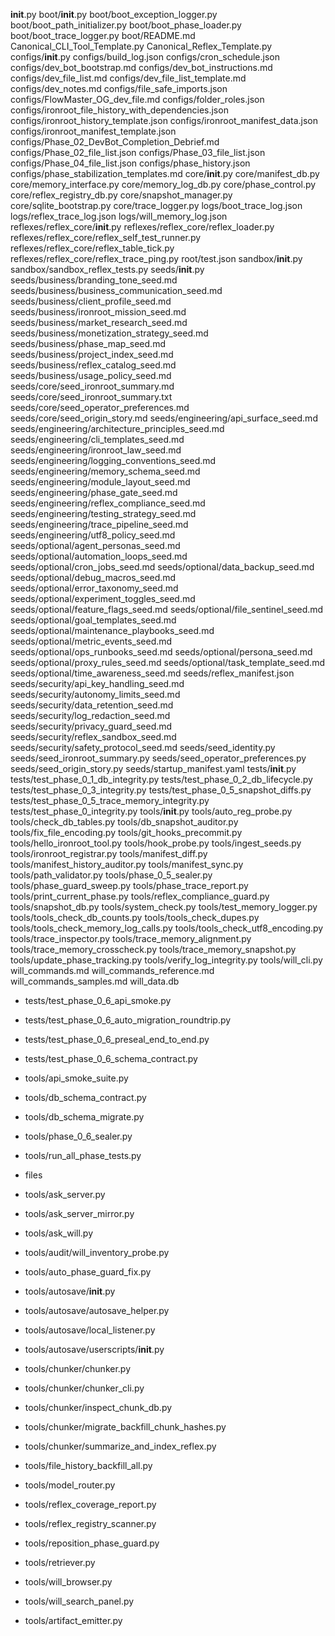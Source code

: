 __init__.py
boot/__init__.py
boot/boot_exception_logger.py
boot/boot_path_initializer.py
boot/boot_phase_loader.py
boot/boot_trace_logger.py
boot/README.md
Canonical_CLI_Tool_Template.py
Canonical_Reflex_Template.py
configs/__init__.py
configs/build_log.json
configs/cron_schedule.json
configs/dev_bot_bootstrap.md
configs/dev_bot_instructions.md
configs/dev_file_list.md
configs/dev_file_list_template.md
configs/dev_notes.md
configs/file_safe_imports.json
configs/FlowMaster_OG_dev_file.md
configs/folder_roles.json
configs/ironroot_file_history_with_dependencies.json
configs/ironroot_history_template.json
configs/ironroot_manifest_data.json
configs/ironroot_manifest_template.json
configs/Phase_02_DevBot_Completion_Debrief.md
configs/Phase_02_file_list.json
configs/Phase_03_file_list.json
configs/Phase_04_file_list.json
configs/phase_history.json
configs/phase_stabilization_templates.md
core/__init__.py
core/manifest_db.py
core/memory_interface.py
core/memory_log_db.py
core/phase_control.py
core/reflex_registry_db.py
core/snapshot_manager.py
core/sqlite_bootstrap.py
core/trace_logger.py
logs/boot_trace_log.json
logs/reflex_trace_log.json
logs/will_memory_log.json
reflexes/reflex_core/__init__.py
reflexes/reflex_core/reflex_loader.py
reflexes/reflex_core/reflex_self_test_runner.py
reflexes/reflex_core/reflex_table_tick.py
reflexes/reflex_core/reflex_trace_ping.py
root/test.json
sandbox/__init__.py
sandbox/sandbox_reflex_tests.py
seeds/__init__.py
seeds/business/branding_tone_seed.md
seeds/business/business_communication_seed.md
seeds/business/client_profile_seed.md
seeds/business/ironroot_mission_seed.md
seeds/business/market_research_seed.md
seeds/business/monetization_strategy_seed.md
seeds/business/phase_map_seed.md
seeds/business/project_index_seed.md
seeds/business/reflex_catalog_seed.md
seeds/business/usage_policy_seed.md
seeds/core/seed_ironroot_summary.md
seeds/core/seed_ironroot_summary.txt
seeds/core/seed_operator_preferences.md
seeds/core/seed_origin_story.md
seeds/engineering/api_surface_seed.md
seeds/engineering/architecture_principles_seed.md
seeds/engineering/cli_templates_seed.md
seeds/engineering/ironroot_law_seed.md
seeds/engineering/logging_conventions_seed.md
seeds/engineering/memory_schema_seed.md
seeds/engineering/module_layout_seed.md
seeds/engineering/phase_gate_seed.md
seeds/engineering/reflex_compliance_seed.md
seeds/engineering/testing_strategy_seed.md
seeds/engineering/trace_pipeline_seed.md
seeds/engineering/utf8_policy_seed.md
seeds/optional/agent_personas_seed.md
seeds/optional/automation_loops_seed.md
seeds/optional/cron_jobs_seed.md
seeds/optional/data_backup_seed.md
seeds/optional/debug_macros_seed.md
seeds/optional/error_taxonomy_seed.md
seeds/optional/experiment_toggles_seed.md
seeds/optional/feature_flags_seed.md
seeds/optional/file_sentinel_seed.md
seeds/optional/goal_templates_seed.md
seeds/optional/maintenance_playbooks_seed.md
seeds/optional/metric_events_seed.md
seeds/optional/ops_runbooks_seed.md
seeds/optional/persona_seed.md
seeds/optional/proxy_rules_seed.md
seeds/optional/task_template_seed.md
seeds/optional/time_awareness_seed.md
seeds/reflex_manifest.json
seeds/security/api_key_handling_seed.md
seeds/security/autonomy_limits_seed.md
seeds/security/data_retention_seed.md
seeds/security/log_redaction_seed.md
seeds/security/privacy_guard_seed.md
seeds/security/reflex_sandbox_seed.md
seeds/security/safety_protocol_seed.md
seeds/seed_identity.py
seeds/seed_ironroot_summary.py
seeds/seed_operator_preferences.py
seeds/seed_origin_story.py
seeds/startup_manifest.yaml
tests/__init__.py
tests/test_phase_0_1_db_integrity.py
tests/test_phase_0_2_db_lifecycle.py
tests/test_phase_0_3_integrity.py
tests/test_phase_0_5_snapshot_diffs.py
tests/test_phase_0_5_trace_memory_integrity.py
tests/test_phase_0_integrity.py
tools/__init__.py
tools/auto_reg_probe.py
tools/check_db_tables.py
tools/db_snapshot_auditor.py
tools/fix_file_encoding.py
tools/git_hooks_precommit.py
tools/hello_ironroot_tool.py
tools/hook_probe.py
tools/ingest_seeds.py
tools/ironroot_registrar.py
tools/manifest_diff.py
tools/manifest_history_auditor.py
tools/manifest_sync.py
tools/path_validator.py
tools/phase_0_5_sealer.py
tools/phase_guard_sweep.py
tools/phase_trace_report.py
tools/print_current_phase.py
tools/reflex_compliance_guard.py
tools/snapshot_db.py
tools/system_check.py
tools/test_memory_logger.py
tools/tools_check_db_counts.py
tools/tools_check_dupes.py
tools/tools_check_memory_log_calls.py
tools/tools_check_utf8_encoding.py
tools/trace_inspector.py
tools/trace_memory_alignment.py
tools/trace_memory_crosscheck.py
tools/trace_memory_snapshot.py
tools/update_phase_tracking.py
tools/verify_log_integrity.py
tools/will_cli.py
will_commands.md
will_commands_reference.md
will_commands_samples.md
will_data.db

<!-- auto:ironroot_registrar -->
- tests/test_phase_0_6_api_smoke.py

<!-- auto:ironroot_registrar -->
- tests/test_phase_0_6_auto_migration_roundtrip.py

<!-- auto:ironroot_registrar -->
- tests/test_phase_0_6_preseal_end_to_end.py

<!-- auto:ironroot_registrar -->
- tests/test_phase_0_6_schema_contract.py

<!-- auto:ironroot_registrar -->
- tools/api_smoke_suite.py

<!-- auto:ironroot_registrar -->
- tools/db_schema_contract.py

<!-- auto:ironroot_registrar -->
- tools/db_schema_migrate.py

<!-- auto:ironroot_registrar -->
- tools/phase_0_6_sealer.py

<!-- auto:ironroot_registrar -->
- tools/run_all_phase_tests.py

<!-- auto:ironroot_registrar -->
- files

<!-- auto:ironroot_registrar -->
- tools/ask_server.py

<!-- auto:ironroot_registrar -->
- tools/ask_server_mirror.py

<!-- auto:ironroot_registrar -->
- tools/ask_will.py

<!-- auto:ironroot_registrar -->
- tools/audit/will_inventory_probe.py

<!-- auto:ironroot_registrar -->
- tools/auto_phase_guard_fix.py

<!-- auto:ironroot_registrar -->
- tools/autosave/__init__.py

<!-- auto:ironroot_registrar -->
- tools/autosave/autosave_helper.py

<!-- auto:ironroot_registrar -->
- tools/autosave/local_listener.py

<!-- auto:ironroot_registrar -->
- tools/autosave/userscripts/__init__.py

<!-- auto:ironroot_registrar -->
- tools/chunker/chunker.py

<!-- auto:ironroot_registrar -->
- tools/chunker/chunker_cli.py

<!-- auto:ironroot_registrar -->
- tools/chunker/inspect_chunk_db.py

<!-- auto:ironroot_registrar -->
- tools/chunker/migrate_backfill_chunk_hashes.py

<!-- auto:ironroot_registrar -->
- tools/chunker/summarize_and_index_reflex.py

<!-- auto:ironroot_registrar -->
- tools/file_history_backfill_all.py

<!-- auto:ironroot_registrar -->
- tools/model_router.py

<!-- auto:ironroot_registrar -->
- tools/reflex_coverage_report.py

<!-- auto:ironroot_registrar -->
- tools/reflex_registry_scanner.py

<!-- auto:ironroot_registrar -->
- tools/reposition_phase_guard.py

<!-- auto:ironroot_registrar -->
- tools/retriever.py

<!-- auto:ironroot_registrar -->
- tools/will_browser.py

<!-- auto:ironroot_registrar -->
- tools/will_search_panel.py

<!-- auto:ironroot_registrar -->
- tools/artifact_emitter.py
